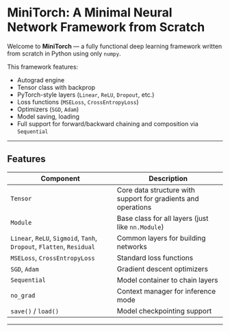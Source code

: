 # MiniTorch: A Minimal Neural Network Framework from Scratch

Welcome to **MiniTorch** — a fully functional deep learning framework written from scratch in Python using only `numpy`.

This framework features:
- Autograd engine
- Tensor class with backprop
- PyTorch-style layers (`Linear`, `ReLU`, `Dropout`, etc.)
- Loss functions (`MSELoss`, `CrossEntropyLoss`)
- Optimizers (`SGD`, `Adam`)
- Model saving, loading
- Full support for forward/backward chaining and composition via `Sequential`

---

## Features

| Component | Description |
|----------|-------------|
| `Tensor` | Core data structure with support for gradients and operations |
| `Module` | Base class for all layers (just like `nn.Module`) |
| `Linear`, `ReLU`, `Sigmoid`, `Tanh`, `Dropout`, `Flatten`, `Residual` | Common layers for building networks |
| `MSELoss`, `CrossEntropyLoss` | Standard loss functions |
| `SGD`, `Adam` | Gradient descent optimizers |
| `Sequential` | Model container to chain layers |
| `no_grad` | Context manager for inference mode |
| `save()` / `load()` | Model checkpointing support |

---
